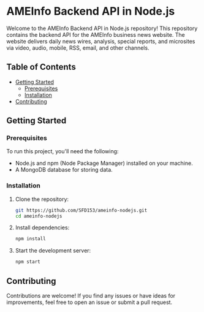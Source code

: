 # AMEInfo Backend API in Node.js

Welcome to the AMEInfo Backend API in Node.js repository! This repository contains the backend API for the AMEInfo business news website. The website delivers daily news wires, analysis, special reports, and microsites via video, audio, mobile, RSS, email, and other channels.

## Table of Contents

- [Getting Started](#getting-started)
  - [Prerequisites](#prerequisites)
  - [Installation](#installation)
- [Contributing](#contributing)

## Getting Started

### Prerequisites

To run this project, you'll need the following:

- Node.js and npm (Node Package Manager) installed on your machine.
- A MongoDB database for storing data.

### Installation

1. Clone the repository:

   ```sh
   git https://github.com/SFD153/ameinfo-nodejs.git
   cd ameinfo-nodejs

2. Install dependencies:

    ```sh
    npm install

3. Start the development server:

    ```sh
    npm start

## Contributing
Contributions are welcome! If you find any issues or have ideas for improvements, feel free to open an issue or submit a pull request.
